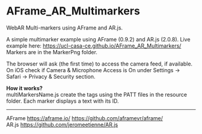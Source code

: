 # AFrame_AR_Multimarkers
WebAR Multi-markers using AFrame and AR.js.

A simple multimarker example using AFrame (0.9.2) and AR.js (2.0.8). 
Live example here: https://ucl-casa-ce.github.io/AFrame_AR_Multimarkers/ </br>
Markers are in the MarkerPng folder.</br>

The browser will ask (the first time) to access the camera feed, if available. On iOS check if Camera & Microphone Access is On under Settings -> Safari -> Privacy & Security section.

**How it works?** </br>
multiMarkersName.js create the <a-marker> tags using the PATT files in the resource folder. Each marker displays a text with its ID.


  
  
  
  ---------
  AFrame https://aframe.io/ https://github.com/aframevr/aframe/ <br/>
  AR.js https://github.com/jeromeetienne/AR.js
 
